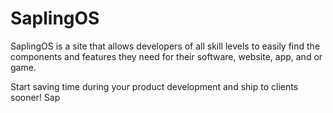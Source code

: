 # SaplingOS
SaplingOS is a site that allows developers of all skill levels to easily find the components and features they need for their software, website, app, and or game.

Start saving time during your product development and ship to clients sooner! Sap

